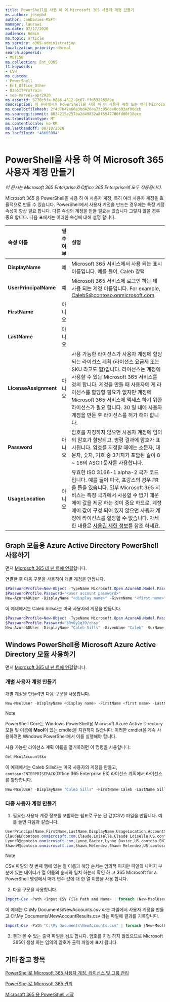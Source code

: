 ```yaml
---
title: PowerShell을 사용 하 여 Microsoft 365 사용자 계정 만들기
ms.author: josephd
author: JoeDavies-MSFT
manager: laurawi
ms.date: 07/17/2020
audience: Admin
ms.topic: article
ms.service: o365-administration
localization_priority: Normal
search.appverid:
- MET150
ms.collection: Ent_O365
f1.keywords:
- CSH
ms.custom:
- PowerShell
- Ent_Office_Other
- O365ITProTrain
- seo-marvel-apr2020
ms.assetid: 6770c5fa-b886-4512-8c67-ffd53226589e
description: 이 문서에서는 PowerShell을 사용 하 여 사용자 계정 또는 여러 Microsoft 365 사용자 계정을 만드는 방법을 알아봅니다.
ms.openlocfilehash: 2f4d7b42e68e3bd426ea73c8568e0c603af06dcb
ms.sourcegitcommit: 8634215e257ba2d49832a8f5947700fd00f18ece
ms.translationtype: MT
ms.contentlocale: ko-KR
ms.lasthandoff: 08/10/2020
ms.locfileid: "46605994"
---
```

# <a name="create-microsoft-365-user-accounts-with-powershell"></a>PowerShell을 사용 하 여 Microsoft 365 사용자 계정 만들기

*이 문서는 Microsoft 365 Enterprise와 Office 365 Enterprise에 모두 적용됩니다.*

Microsoft 365 용 PowerShell을 사용 하 여 사용자 계정, 특히 여러 사용자 계정을 효율적으로 만들 수 있습니다. PowerShell에서 사용자 계정을 만드는 경우에는 특정 계정 속성이 항상 필요 합니다. 다른 속성의 계정을 만들 필요는 없습니다 그렇지 않을 경우 중요 합니다. 다음 표에서는 이러한 속성에 대해 설명 합니다.
  
|**속성 이름**|**필수 여부**|**설명**|
|:-----|:-----|:-----|
|**DisplayName** <br/> |예  <br/> |Microsoft 365 서비스에서 사용 되는 표시 이름입니다. 예를 들어, Caleb 창턱  <br/> |
|**UserPrincipalName** <br/> |예  <br/> |Microsoft 365 서비스에 로그인 하는 데 사용 되는 계정 이름입니다. For example, CalebS@contoso.onmicrosoft.com.  <br/> |
|**FirstName** <br/> |아니요  <br/> ||
|**LastName** <br/> |아니요  <br/> ||
|**LicenseAssignment** <br/> |아니요  <br/> |사용 가능한 라이선스가 사용자 계정에 할당 되는 라이선스 계획 (라이선스 요금제 또는 SKU 라고도 함)입니다. 라이선스는 계정에 사용할 수 있는 Microsoft 365 서비스를 정의 합니다. 계정을 만들 때 사용자에 게 라이선스를 할당할 필요가 없지만 계정에 Microsoft 365 서비스에 액세스 하기 위한 라이선스가 필요 합니다. 30 일 내에 사용자 계정을 만든 후 라이선스를 허가 해야 합니다. |
|**Password** <br/> |아니요  <br/> | 암호를 지정하지 않으면 사용자 계정에 임의의 암호가 할당되고, 명령 결과에 암호가 표시됩니다. 암호를 지정할 때에는 소문자, 대문자, 숫자, 기호 중 3가지가 포함된 길이 8 ~ 16의 ASCII 문자를 사용합니다. <br/> |
|**UsageLocation** <br/> |아니요  <br/> |유효한 ISO 3166-1 alpha-2 국가 코드입니다. 예를 들어 미국, 프랑스의 경우 FR을 들을 있습니다. 일부 Microsoft 365 서비스는 특정 국가에서 사용할 수 없기 때문에이 값을 제공 하는 것이 중요 하므로, 계정에이 값이 구성 되어 있지 않으면 사용자 계정에 라이선스를 할당할 수 없습니다. 자세한 내용은 [사용권 제한 정보](https://go.microsoft.com/fwlink/p/?LinkId=691730)를 참조 하세요.  <br/> |
   

## <a name="use-the-azure-active-directory-powershell-for-graph-module"></a>Graph 모듈용 Azure Active Directory PowerShell 사용하기

먼저 [Microsoft 365 테 넌 트에 연결](connect-to-office-365-powershell.md#connect-with-the-azure-active-directory-powershell-for-graph-module)합니다.

연결한 후 다음 구문을 사용하여 개별 계정을 만듭니다.
  
```powershell
$PasswordProfile=New-Object -TypeName Microsoft.Open.AzureAD.Model.PasswordProfile
$PasswordProfile.Password="<user account password>"
New-AzureADUser -DisplayName "<display name>" -GivenName "<first name>" -SurName "<last name>" -UserPrincipalName <sign-in name> -UsageLocation <ISO 3166-1 alpha-2 country code> -MailNickName <mailbox name> -PasswordProfile $PasswordProfile -AccountEnabled $true
```

이 예제에서는 Caleb Sills라는 미국 사용자의 계정을 만듭니다.
  
```powershell
$PasswordProfile=New-Object -TypeName Microsoft.Open.AzureAD.Model.PasswordProfile
$PasswordProfile.Password="3Rv0y1q39/chsy"
New-AzureADUser -DisplayName "Caleb Sills" -GivenName "Caleb" -SurName "Sills" -UserPrincipalName calebs@contoso.onmicrosoft.com -UsageLocation US -MailNickName calebs -PasswordProfile $PasswordProfile -AccountEnabled $true
```

## <a name="use-the-microsoft-azure-active-directory-module-for-windows-powershell"></a>Windows PowerShell용 Microsoft Azure Active Directory 모듈 사용하기

먼저 [Microsoft 365 테 넌 트에 연결](connect-to-office-365-powershell.md#connect-with-the-microsoft-azure-active-directory-module-for-windows-powershell)합니다.

### <a name="create-an-individual-user-account"></a>개별 사용자 계정 만들기

개별 계정을 만들려면 다음 구문을 사용합니다.
  
```powershell
New-MsolUser -DisplayName <display name> -FirstName <first name> -LastName <last name> -UserPrincipalName <sign-in name> -UsageLocation <ISO 3166-1 alpha-2 country code> -LicenseAssignment <licensing plan name> [-Password <Password>]
```

>[!Note]
>PowerShell Core는 Windows PowerShell용 Microsoft Azure Active Directory 모듈 및 이름에 **Msol**이 있는 cmdlet을 지원하지 않습니다. 이러한 cmdlet을 계속 사용하려면 Windows PowerShell에서 이를 실행해야 합니다.
>

사용 가능한 라이선스 계획 이름을 열거하려면 이 명령을  사용합니다:

````powershell
Get-MsolAccountSku
````

이 예제에서는 Caleb Sills라는 미국 사용자의 계정을 만들고, `contoso:ENTERPRISEPACK`(Office 365 Enterprise E3) 라이선스 계획에서 라이선스를 할당합니다.
  
```powershell
New-MsolUser -DisplayName "Caleb Sills" -FirstName Caleb -LastName Sills -UserPrincipalName calebs@contoso.onmicrosoft.com -UsageLocation US -LicenseAssignment contoso:ENTERPRISEPACK
```

### <a name="create-multiple-user-accounts"></a>다중 사용자 계정 만들기

1. 필요한 사용자 계정 정보를 포함하는 쉼표로 구분 된 값(CSV) 파일을 만듭니다. 예를 들면 다음과 같습니다.
    
  ```powershell
  UserPrincipalName,FirstName,LastName,DisplayName,UsageLocation,AccountSkuId
  ClaudeL@contoso.onmicrosoft.com,Claude,Loiselle,Claude Loiselle,US,contoso:ENTERPRISEPACK
  LynneB@contoso.onmicrosoft.com,Lynne,Baxter,Lynne Baxter,US,contoso:ENTERPRISEPACK
  ShawnM@contoso.onmicrosoft.com,Shawn,Melendez,Shawn Melendez,US,contoso:ENTERPRISEPACK
  ```

 > [!NOTE]
>CSV 파일의 첫 번째 행에 있는 열 이름과 해당 순서는 임의적 이지만 파일의 나머지 부분에 있는 데이터가 열 이름의 순서와 일치 하는지 확인 하 고 365 Microsoft for a PowerShell 명령에서 매개 변수 값에 대 한 열 이름을 사용 합니다.
    
2. 다음 구문을 사용합니다.
    
  ```powershell
  Import-Csv -Path <Input CSV File Path and Name> | foreach {New-MsolUser -DisplayName $_.DisplayName -FirstName $_.FirstName -LastName $_.LastName -UserPrincipalName $_.UserPrincipalName -UsageLocation $_.UsageLocation -LicenseAssignment $_.AccountSkuId [-Password $_.Password]} | Export-Csv -Path <Output CSV File Path and Name>
  ```

이 예제는 C:\My Documents\NewAccounts.csv 라는 파일에서 사용자 계정을 만들고 C:\My Documents\NewAccountResults.csv 라는 파일에 결과를 기록합니다.
    
  ```powershell
  Import-Csv -Path "C:\My Documents\NewAccounts.csv" | foreach {New-MsolUser -DisplayName $_.DisplayName -FirstName $_.FirstName -LastName $_.LastName -UserPrincipalName $_.UserPrincipalName -UsageLocation $_.UsageLocation -LicenseAssignment $_.AccountSkuId} | Export-Csv -Path "C:\My Documents\NewAccountResults.csv"
  ```

3. 결과 볼 수 있는 출력 파일을 검토 합니다. 암호를 지정 하지 않았으므로 Microsoft 365이 생성 하는 임의의 암호가 출력 파일에 표시 됩니다.
    
## <a name="see-also"></a>기타 참고 항목

[PowerShell로 Microsoft 365 사용자 계정, 라이선스 및 그룹 관리](manage-user-accounts-and-licenses-with-office-365-powershell.md)
  
[PowerShell로 Microsoft 365 관리](manage-office-365-with-office-365-powershell.md)
  
[Microsoft 365 용 PowerShell 시작](getting-started-with-office-365-powershell.md)
